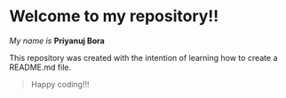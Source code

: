 # Welcome to my repository!!

_My name is_ **Priyanuj Bora**

This repository was created with the intention of learning how to create a README.md file.


> Happy coding!!!
